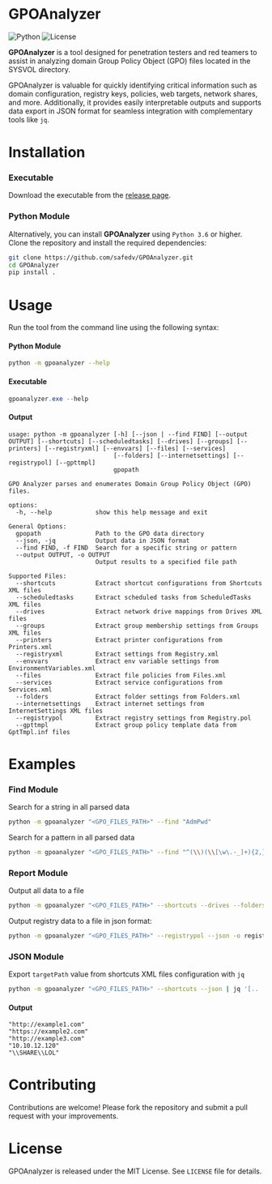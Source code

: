 # GPOAnalyzer

![Python](https://img.shields.io/badge/python-v3.9+-blue.svg)
![License](https://img.shields.io/badge/license-MIT-green.svg)

**GPOAnalyzer** is a tool designed for penetration testers and red teamers to assist in analyzing domain Group Policy Object (GPO) files located in the SYSVOL directory.

GPOAnalyzer is valuable for quickly identifying critical information such as domain configuration, registry keys, policies, web targets, network shares, and more. Additionally, it provides easily interpretable outputs and supports data export in JSON format for seamless integration with complementary tools like `jq`.

# Installation

### Executable

Download the executable from the [release page](https://github.com/safedv/GPOAnalyzer/releases).

### Python Module

Alternatively, you can install **GPOAnalyzer** using `Python 3.6` or higher. Clone the repository and install the required dependencies:

```bash
git clone https://github.com/safedv/GPOAnalyzer.git
cd GPOAnalyzer
pip install .
```

# Usage

Run the tool from the command line using the following syntax:

#### Python Module

```bash
python -m gpoanalyzer --help
```

#### Executable

```powershell
gpoanalyzer.exe --help
```

#### Output

```
usage: python -m gpoanalyzer [-h] [--json | --find FIND] [--output OUTPUT] [--shortcuts] [--scheduledtasks] [--drives] [--groups] [--printers] [--registryxml] [--envvars] [--files] [--services]
                             [--folders] [--internetsettings] [--registrypol] [--gpttmpl]
                             gpopath

GPO Analyzer parses and enumerates Domain Group Policy Object (GPO) files.

options:
  -h, --help            show this help message and exit

General Options:
  gpopath               Path to the GPO data directory
  --json, -jq           Output data in JSON format
  --find FIND, -f FIND  Search for a specific string or pattern
  --output OUTPUT, -o OUTPUT
                        Output results to a specified file path

Supported Files:
  --shortcuts           Extract shortcut configurations from Shortcuts XML files
  --scheduledtasks      Extract scheduled tasks from ScheduledTasks XML files
  --drives              Extract network drive mappings from Drives XML files
  --groups              Extract group membership settings from Groups XML files
  --printers            Extract printer configurations from Printers.xml
  --registryxml         Extract settings from Registry.xml
  --envvars             Extract env variable settings from EnvironmentVariables.xml
  --files               Extract file policies from Files.xml
  --services            Extract service configurations from Services.xml
  --folders             Extract folder settings from Folders.xml
  --internetsettings    Extract internet settings from InternetSettings XML files
  --registrypol         Extract registry settings from Registry.pol
  --gpttmpl             Extract group policy template data from GptTmpl.inf files
```

# Examples

### Find Module

Search for a string in all parsed data

```bash
python -m gpoanalyzer "<GPO_FILES_PATH>" --find "AdmPwd"
```

Search for a pattern in all parsed data

```bash
python -m gpoanalyzer "<GPO_FILES_PATH>" --find "^(\\)(\\[\w\.-_]+){2,}(\\?)$"
```

### Report Module

Output all data to a file

```bash
python -m gpoanalyzer "<GPO_FILES_PATH>" --shortcuts --drives --folders --scheduledtasks -o output.txt
```

Output registry data to a file in json format:

```bash
python -m gpoanalyzer "<GPO_FILES_PATH>" --registrypol --json -o registry.pol.json
```

### JSON Module

Export `targetPath` value from shortcuts XML files configuration with `jq`

```bash
python -m gpoanalyzer "<GPO_FILES_PATH>" --shortcuts --json | jq '[.. | objects | select(has("targetPath")) | .targetPath]' | sort -u
```

#### Output

```
"http://example1.com"
"https://example2.com"
"http://example3.com"
"10.10.12.120"
"\\SHARE\\LOL"
```

# Contributing

Contributions are welcome! Please fork the repository and submit a pull request with your improvements.

# License

GPOAnalyzer is released under the MIT License. See `LICENSE` file for details.
